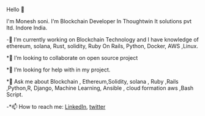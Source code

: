  Hello 👋

I'm Monesh soni. I'm  Blockchain Developer In Thoughtwin It solutions pvt ltd. Indore India.

-🔭 I’m currently working on Blockchain Technology and I have knowledge of  ethereum, solana,  Rust, solidity, Ruby On Rails, Python, Docker, AWS ,Linux. 

*👯 I’m looking to collaborate on open source project

*🤔 I’m looking for help with in my project.

*💬 Ask me about Blockchain , Ethereum,Solidity, solana , Ruby ,Rails ,Python,R, Django, Machine Learning, Ansible , cloud formation aws ,Bash Script.

-*📫 How to reach me: [LinkedIn](https://www.linkedin.com/in/monesh-soni/), [twitter](https://twitter.com/monesh_soni)
